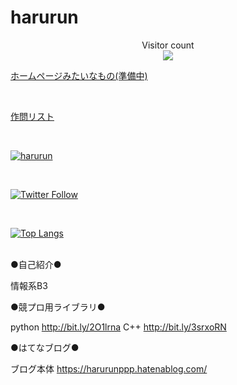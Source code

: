 # harurun

<p align="center"> 
  Visitor count<br>
  <img src="https://profile-counter.glitch.me/harurunrunrun/count.svg" />
</p>

[ホームページみたいなもの(準備中)](https://harurunrunrun.github.io/Homepages/)

<br>

[作問リスト](https://harurunrunrun.github.io/Homepages/src/problemlist.html)

<br>

[![harurun](https://img.shields.io/endpoint?url=https%3A%2F%2Fatcoder-badges.now.sh%2Fapi%2Fatcoder%2Fjson%2Fharurun)](https://atcoder.jp/users/harurun)

<br>

[![Twitter Follow](https://img.shields.io/twitter/follow/harurun_p?style=social)](https://twitter.com/harurun_p) 

<br>

[![Top Langs](https://github-readme-stats.vercel.app/api/top-langs/?username=harurunrunrun&layout=compact)](https://github.com/anuraghazra/github-readme-stats) 


<br>
●自己紹介●

情報系B3

●競プロ用ライブラリ●

python http://bit.ly/2O1lrna
C++ http://bit.ly/3srxoRN

●はてなブログ●

ブログ本体 https://harurunppp.hatenablog.com/
